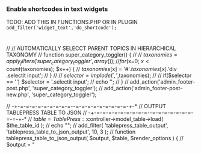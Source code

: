 

### Enable shortcodes in text widgets

TODO: ADD THIS IN FUNCTIONS.PHP OR IN PLUGIN
`add_filter('widget_text','do_shortcode');`

#

// // AUTOMATICALLY SELECCT PARENT TOPICS IN HIERARCHICAL TAXONOMY
// function super_category_toggler() {
//
//   $taxonomies = apply_filters('super_category_toggler',array());
//   for($x=0; $x<count($taxonomies); $x++) {
//     $taxonomies[$x] = '#'.$taxonomies[$x].'div .selectit input';
//   }
//
//   $selector = implode(',',$taxonomies);
//
//   if($selector == '') $selector = '.selectit input';
//   echo '<script>
//
//   </script>';
// }
// add_action('admin_footer-post.php', 'super_category_toggler');
// add_action('admin_footer-post-new.php', 'super_category_toggler');




// -+-=-=-=-=-=-=-=-=-=--=-=-=-=-=-=-=-=-=-+-*
//        OUTPUT TABLEPRESS TABLE TO JSON
// -+-=-=-=-=-=-=-=-=-=--=-=-=-=-=-=-=-=-=-+-*
// $table = TablePress::$controller->model_table->load( $the_table_id );
// echo "<script> var table_data = " .json_encode( $table['data']). "</script>";
// add_filter( 'tablepress_table_output', 'tablepress_table_to_json_output', 10, 3 );
// function tablepress_table_to_json_output( $output, $table, $render_options ) {
//   $output = "<script> var table_data = " . json_encode( $table['data'] ). "</script>";
//   var_dump($table);
//   return $output;
// }
